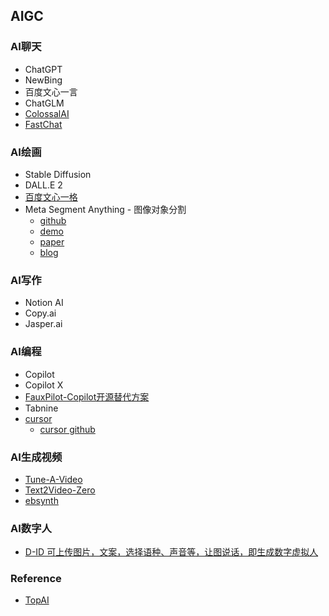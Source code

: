 ## AIGC

### AI聊天
* ChatGPT
* NewBing
* 百度文心一言
* ChatGLM
* [ColossalAI](https://github.com/hpcaitech/ColossalAI)
* [FastChat](https://github.com/lm-sys/FastChat/)


### AI绘画
* Stable Diffusion
* DALL.E 2
* [百度文心一格](https://yige.baidu.com/)
* Meta Segment Anything - 图像对象分割
    - [github](https://github.com/facebookresearch/segment-anything)
    - [demo](https://segment-anything.com/)
    - [paper](https://ai.facebook.com/research/publications/segment-anything/)
    - [blog](https://ai.facebook.com/blog/segment-anything-foundation-model-image-segmentation/)


### AI写作
* Notion AI
* Copy.ai
* Jasper.ai


### AI编程
* Copilot
* Copilot X
* [FauxPilot-Copilot开源替代方案](https://github.com/fauxpilot/fauxpilot)
* Tabnine
* [cursor](https://www.cursor.so/)
    - [cursor github](https://github.com/getcursor/cursor)

### AI生成视频
* [Tune-A-Video](https://github.com/showlab/Tune-A-Video)
* [Text2Video-Zero](https://huggingface.co/spaces/PAIR/Text2Video-Zero)
* [ebsynth](https://ebsynth.com/)

### AI数字人
* [D-ID 可上传图片，文案，选择语种、声音等，让图说话，即生成数字虚拟人](https://studio.d-id.com/editor)


### Reference
- [TopAI](http://ai.liqi.top/cn/index.html#)
